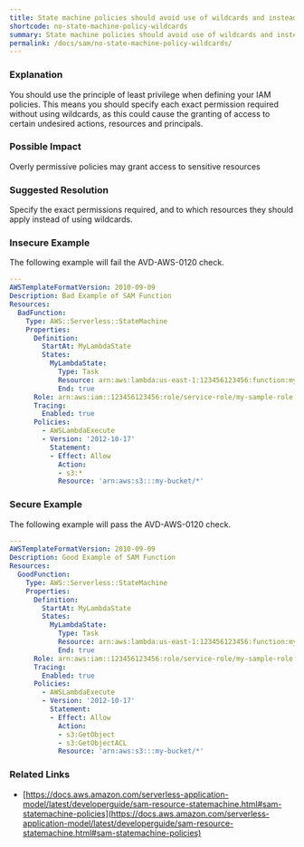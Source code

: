 ```yaml
---
title: State machine policies should avoid use of wildcards and instead apply the principle of least privilege
shortcode: no-state-machine-policy-wildcards
summary: State machine policies should avoid use of wildcards and instead apply the principle of least privilege 
permalink: /docs/sam/no-state-machine-policy-wildcards/
---
```


### Explanation

You should use the principle of least privilege when defining your IAM policies. This means you should specify each exact permission required without using wildcards, as this could cause the granting of access to certain undesired actions, resources and principals.

### Possible Impact
Overly permissive policies may grant access to sensitive resources

### Suggested Resolution
Specify the exact permissions required, and to which resources they should apply instead of using wildcards.


### Insecure Example

The following example will fail the AVD-AWS-0120 check.

```yaml
---
AWSTemplateFormatVersion: 2010-09-09
Description: Bad Example of SAM Function
Resources:
  BadFunction:
    Type: AWS::Serverless::StateMachine
    Properties:
      Definition:
        StartAt: MyLambdaState
        States:
          MyLambdaState:
            Type: Task
            Resource: arn:aws:lambda:us-east-1:123456123456:function:my-sample-lambda-app
            End: true
      Role: arn:aws:iam::123456123456:role/service-role/my-sample-role
      Tracing:
        Enabled: true
      Policies:  
        - AWSLambdaExecute
        - Version: '2012-10-17'
          Statement:
          - Effect: Allow
            Action:
            - s3:*
            Resource: 'arn:aws:s3:::my-bucket/*'

```



### Secure Example

The following example will pass the AVD-AWS-0120 check.

```yaml
---
AWSTemplateFormatVersion: 2010-09-09
Description: Good Example of SAM Function
Resources:
  GoodFunction:
    Type: AWS::Serverless::StateMachine
    Properties:
      Definition:
        StartAt: MyLambdaState
        States:
          MyLambdaState:
            Type: Task
            Resource: arn:aws:lambda:us-east-1:123456123456:function:my-sample-lambda-app
            End: true
      Role: arn:aws:iam::123456123456:role/service-role/my-sample-role
      Tracing:
        Enabled: true
      Policies:  
        - AWSLambdaExecute
        - Version: '2012-10-17'
          Statement:
          - Effect: Allow
            Action:
            - s3:GetObject
            - s3:GetObjectACL
            Resource: 'arn:aws:s3:::my-bucket/*'

```




### Related Links


- [https://docs.aws.amazon.com/serverless-application-model/latest/developerguide/sam-resource-statemachine.html#sam-statemachine-policies](https://docs.aws.amazon.com/serverless-application-model/latest/developerguide/sam-resource-statemachine.html#sam-statemachine-policies)


